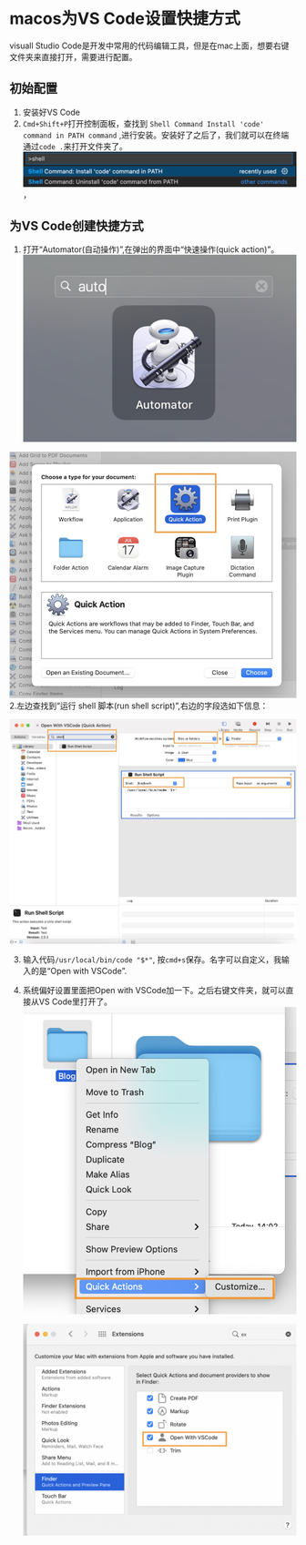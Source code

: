 # macos为VS Code设置快捷方式
visuall Studio Code是开发中常用的代码编辑工具，但是在mac上面，想要右键文件夹来直接打开，需要进行配置。
## 初始配置
1. 安装好VS Code
2. `Cmd+Shift+P`打开控制面板，查找到 `Shell Command Install 'code' command in PATH command`
,进行安装。安装好了之后了，我们就可以在终端通过`code .`来打开文件夹了。
![shell-command](../assets/images/shell-command.png)，
## 为VS Code创建快捷方式
1. 打开“Automator(自动操作)”,在弹出的界面中“快速操作(quick action)”。
![automator](../assets/images/automator.png)

![quick-action](../assets/images/quick-action.png)
2.左边查找到“运行 shell 脚本(run shell script)”,右边的字段选如下信息：

![vs-shell-command](../assets/images/vs-shell-command.png)

3. 输入代码`/usr/local/bin/code "$*"`, 按`cmd+s`保存。名字可以自定义，我输入的是“Open with VSCode”.
4. 系统偏好设置里面把Open with VSCode加一下。之后右键文件夹，就可以直接从VS Code里打开了。
      ![quick-action-add](../assets/images/quick-action-add.png)

   ![quick-action-setting](../assets/images/quick-action-setting.png)
